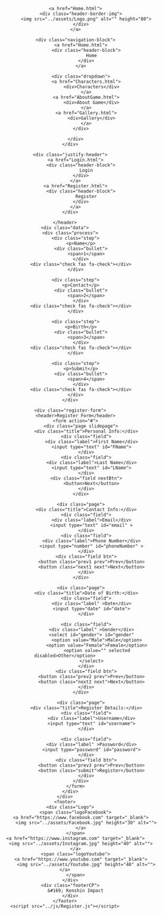<!DOCTYPE html>
<html lang="en">
<head>
    <meta charset="UTF-8">
    <meta http-equiv="X-UA-Compatible" content="IE=edge">
    <meta name="viewport" content="width=device-width, initial-scale=1.0">
    <title>Kenshin Impact</title>
    <link rel="stylesheet" href="../css/styleRegister.css">
    <script src="https://kit.fontawesome.com/a076d05399.js"></script>

</head>

<body>
    <header>
        <div class="justify-logo">


            <a href="Home.html">
                <div class="header-border-img">
                    <img src="../assets/Logo.png" alt="" height="80">
                </div>
            </a>

            <div class="navigation-block">
                <a href="Home.html">
                    <div class="header-block">
                        Home
                    </div>
                </a>

                <div class="dropdown">
                    <a href="Characters.html">
                        <div>Characters</div>
                    </a>
                    <a href="AboutGame.html">
                        <div>About Game</div>
                    </a>
                    <a href="Gallery.html">
                        <div>Gallery</div>
                    </a>
                </div>

            </div>
        </div>

        <div class="justify-header">
            <a href="Login.html">
                <div class="header-block">
                    Login
                </div>
            </a>
            <a href="Register.html">
                <div class="header-block">
                    Register
                </div>
            </a>
        </div>

    </header>
    <div class="data">
        <div class="process">
            <div class="step">
                <p>Name</p>
                <div class="bullet">
                    <span>1</span>
                </div>
                <div class="check fas fa-check"></div>
            </div>
    
            <div class="step">
                <p>Contact</p>
                <div class="bullet">
                    <span>2</span>
                </div>
                <div class="check fas fa-check"></div>
            </div>
    
            <div class="step">
                <p>Birth</p>
                <div class="bullet">
                    <span>3</span>
                </div>
                <div class="check fas fa-check"></div>
            </div>
    
            <div class="step">
                <p>Submit</p>
                <div class="bullet">
                    <span>4</span>
                </div>
                <div class="check fas fa-check"></div>
            </div>
        </div>
        
        <div class="register-form">
            <header>Register Form</header>
            <form action="#">
                <div class="page slidepage">
                    <div class="title">Personal Info:</div>
                    <div class="field">
                        <div class="label">First Name</div>
                        <input type="text" id="FName">
                    </div>
                    <div class="field">
                        <div class="label">Last Name</div>
                        <input type="text" id="LName">
                    </div>
                    <div class="field nextBtn">
                        <button>Next</button>
                    </div>
                </div>

                <div class="page">
                    <div class="title">Contact Info:</div>
                    <div class="field">
                        <div class="label">Email</div>
                        <input type="text" id="email" >
                    </div>
                    <div class="field">
                        <div class="label">Phone Number</div>
                        <input type="number" id="phoneNumber" >
                    </div>
                    <div class="field btn">
                        <button class="prev1 prev">Prev</button>
                        <button class="next1 next">Next</button>
                    </div>
                </div>

                <div class="page">
                    <div class="title">Date of Birth:</div>
                    <div class="field">
                        <div class="label" >Date</div>
                        <input type="date" id="date">
                    </div>

                    <div class="field">
                        <div class="label" >Gender</div>
                        <select id="gender"> id="gender"
                            <option value="Male">Male</option>
                            <option value="Female">Female</option>
                            <option value="" selected disabled>Other</option>
                        </select>
                    </div>
                    <div class="field btn">
                        <button class="prev2 prev">Prev</button>
                        <button class="next2 next">Next</button>
                    </div>
                </div>

                <div class="page">
                    <div class="title">Register Details:</div>
                    <div class="field">
                        <div class="label">Username</div>
                        <input type="text" id="username">
                    </div>

                    <div class="field">
                        <div class="label" >Password</div>
                        <input type="password" id="password">
                    </div>
                    <div class="field btn">
                        <button class="prev3 prev">Prev</button>
                        <button class="submit">Register</button>
                    </div>
                </div>
            </form>
        </div>
    </div>
    <footer>
        <div class="Logo">
            <span class="logoFacebook">
                <a href="https://www.facebook.com" target="_blank">
                    <img src="../assets/Facebook.jpg" height="30" alt="">
                </a>
            </span>
            <a href="https://www.instagram.com" target="_blank">
                <img src="../assets/Instagram.jpg" height="40" alt="">
            </a>
            <span class="logoYoutube">
                <a href="https://www.youtube.com" target="_blank">
                    <img src="../assets/Youtube.jpg" height="40" alt=""></a>
            </span>
        </div>
        <div class="footerCP">
            &#169; Kenshin Impact
        </div>
    </footer>
    <script src="../js/Register.js"></script>

</body>
</html>
